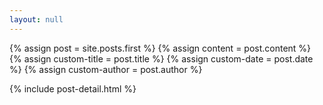 ```yaml
---
layout: null
---
```


  {% assign post = site.posts.first %}
  {% assign content = post.content %}
  {% assign custom-title = post.title %}
  {% assign custom-date = post.date %}
  {% assign custom-author = post.author %}

  {% include post-detail.html %}

